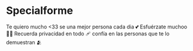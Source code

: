 # Specialforme
Te quiero mucho &lt;33  se una mejor persona cada dia 💕 Esfuérzate muchoo 💪🏻 Recuerda privacidad en todo 🩹 confía en las personas que te lo demuestran 🫂
